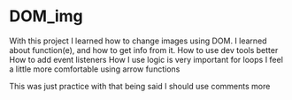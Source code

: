 # DOM_img

With this project I learned how to change images using DOM.
I learned about function(e), and how to get info from it.
How to use dev tools better
How to add event listeners
How I use logic is very important for loops
I feel a little more comfortable using arrow functions

This was just practice with that being said I should use comments more